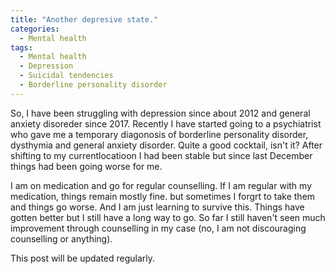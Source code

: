 ```yaml
---
title: "Another depresive state."
categories:
  - Mental health
tags:
  - Mental health
  - Depression
  - Suicidal tendencies
  - Borderline personality disorder
---
```


So, I have been struggling with depression since about 2012 and general anxiety disoreder since 2017. Recently I have started going to a psychiatrist who gave me a temporary diagonosis of borderline personality disorder, dysthymia and general anxiety disorder. Quite a good cocktail, isn't it? After shifting to my currentlocatioon I had been stable but since last December things had been going worse for me. 

I am on medication and go for regular counselling. If I am regular with my medication, things remain mostly fine. but sometimes I forgrt to take them and things go worse. And I am just learning to survive this. Things have gotten better but I still have a long way to go. So far I still haven't seen much improvement through counselling in my case (no, I am not discouraging counselling or anything). 

This post will be updated regularly.